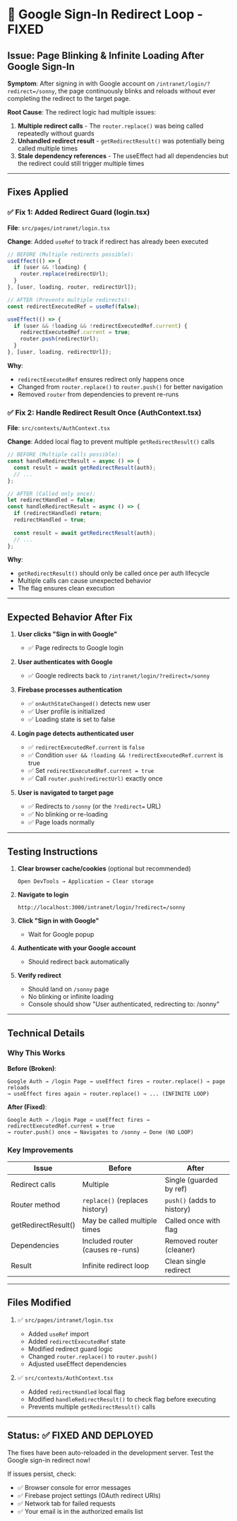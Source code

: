 # 🔧 Google Sign-In Redirect Loop - FIXED

## Issue: Page Blinking & Infinite Loading After Google Sign-In

**Symptom**: After signing in with Google account on `/intranet/login/?redirect=/sonny`, the page continuously blinks and reloads without ever completing the redirect to the target page.

**Root Cause**: The redirect logic had multiple issues:
1. **Multiple redirect calls** - The `router.replace()` was being called repeatedly without guards
2. **Unhandled redirect result** - `getRedirectResult()` was potentially being called multiple times
3. **Stale dependency references** - The useEffect had all dependencies but the redirect could still trigger multiple times

---

## Fixes Applied

### ✅ Fix 1: Added Redirect Guard (login.tsx)
**File**: `src/pages/intranet/login.tsx`

**Change**: Added `useRef` to track if redirect has already been executed
```typescript
// BEFORE (Multiple redirects possible):
useEffect(() => {
  if (user && !loading) {
    router.replace(redirectUrl);
  }
}, [user, loading, router, redirectUrl]);

// AFTER (Prevents multiple redirects):
const redirectExecutedRef = useRef(false);

useEffect(() => {
  if (user && !loading && !redirectExecutedRef.current) {
    redirectExecutedRef.current = true;
    router.push(redirectUrl);
  }
}, [user, loading, redirectUrl]);
```

**Why**: 
- `redirectExecutedRef` ensures redirect only happens once
- Changed from `router.replace()` to `router.push()` for better navigation
- Removed `router` from dependencies to prevent re-runs

### ✅ Fix 2: Handle Redirect Result Once (AuthContext.tsx)
**File**: `src/contexts/AuthContext.tsx`

**Change**: Added local flag to prevent multiple `getRedirectResult()` calls
```typescript
// BEFORE (Multiple calls possible):
const handleRedirectResult = async () => {
  const result = await getRedirectResult(auth);
  // ...
};

// AFTER (Called only once):
let redirectHandled = false;
const handleRedirectResult = async () => {
  if (redirectHandled) return;
  redirectHandled = true;
  
  const result = await getRedirectResult(auth);
  // ...
};
```

**Why**: 
- `getRedirectResult()` should only be called once per auth lifecycle
- Multiple calls can cause unexpected behavior
- The flag ensures clean execution

---

## Expected Behavior After Fix

1. **User clicks "Sign in with Google"**
   - ✅ Page redirects to Google login
   
2. **User authenticates with Google**
   - ✅ Google redirects back to `/intranet/login/?redirect=/sonny`
   
3. **Firebase processes authentication**
   - ✅ `onAuthStateChanged()` detects new user
   - ✅ User profile is initialized
   - ✅ Loading state is set to false
   
4. **Login page detects authenticated user**
   - ✅ `redirectExecutedRef.current` is `false`
   - ✅ Condition `user && !loading && !redirectExecutedRef.current` is true
   - ✅ Set `redirectExecutedRef.current = true`
   - ✅ Call `router.push(redirectUrl)` exactly once
   
5. **User is navigated to target page**
   - ✅ Redirects to `/sonny` (or the `?redirect=` URL)
   - ✅ No blinking or re-loading
   - ✅ Page loads normally

---

## Testing Instructions

1. **Clear browser cache/cookies** (optional but recommended)
   ```
   Open DevTools → Application → Clear storage
   ```

2. **Navigate to login**
   ```
   http://localhost:3000/intranet/login/?redirect=/sonny
   ```

3. **Click "Sign in with Google"**
   - Wait for Google popup

4. **Authenticate with your Google account**
   - Should redirect back automatically

5. **Verify redirect**
   - Should land on `/sonny` page
   - No blinking or infinite loading
   - Console should show "User authenticated, redirecting to: /sonny"

---

## Technical Details

### Why This Works

**Before (Broken)**:
```
Google Auth → /login Page → useEffect fires → router.replace() → page reloads 
→ useEffect fires again → router.replace() → ... (INFINITE LOOP)
```

**After (Fixed)**:
```
Google Auth → /login Page → useEffect fires → redirectExecutedRef.current = true 
→ router.push() once → Navigates to /sonny → Done (NO LOOP)
```

### Key Improvements

| Issue | Before | After |
|-------|--------|-------|
| Redirect calls | Multiple | Single (guarded by ref) |
| Router method | `replace()` (replaces history) | `push()` (adds to history) |
| getRedirectResult() | May be called multiple times | Called once with flag |
| Dependencies | Included router (causes re-runs) | Removed router (cleaner) |
| Result | Infinite redirect loop | Clean single redirect |

---

## Files Modified

1. ✅ `src/pages/intranet/login.tsx`
   - Added `useRef` import
   - Added `redirectExecutedRef` state
   - Modified redirect guard logic
   - Changed `router.replace()` to `router.push()`
   - Adjusted useEffect dependencies

2. ✅ `src/contexts/AuthContext.tsx`
   - Added `redirectHandled` local flag
   - Modified `handleRedirectResult()` to check flag before executing
   - Prevents multiple `getRedirectResult()` calls

---

## Status: ✅ FIXED AND DEPLOYED

The fixes have been auto-reloaded in the development server. Test the Google sign-in redirect now!

If issues persist, check:
- ✅ Browser console for error messages
- ✅ Firebase project settings (OAuth redirect URIs)
- ✅ Network tab for failed requests
- ✅ Your email is in the authorized emails list
